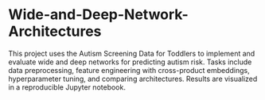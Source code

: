 # Wide-and-Deep-Network-Architectures
This project uses the Autism Screening Data for Toddlers to implement and evaluate wide and deep networks for predicting autism risk. Tasks include data preprocessing, feature engineering with cross-product embeddings, hyperparameter tuning, and comparing architectures. Results are visualized in a reproducible Jupyter notebook.
